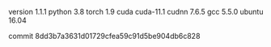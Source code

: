 version 1.1.1
python 3.8
torch 1.9
cuda cuda-11.1
cudnn 7.6.5
gcc 5.5.0
ubuntu 16.04

commit 8dd3b7a3631d01729cfea59c91d5be904db6c828